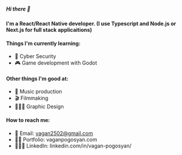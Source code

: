 ##### Hi there 👋
#### I'm a React/React Native developer. (I use Typescript and Node.js or Next.js for full stack applicaitions)

#### Things I'm currently learning:
- 🤖 Cyber Security
- 🎮 Game development with Godot

#### Other things I'm good at:
- 🎸 Music production
- 🎬 Filmmaking
- 👨🏻‍🎨 Graphic Design

#### How to reach me:
- 📧 Email: vagan2502@gmail.com
- 🦹🏻 Portfolio: vaganpogosyan.com
- 🤵🏻‍♂️ LinkedIn: linkedin.com/in/vagan-pogosyan/
